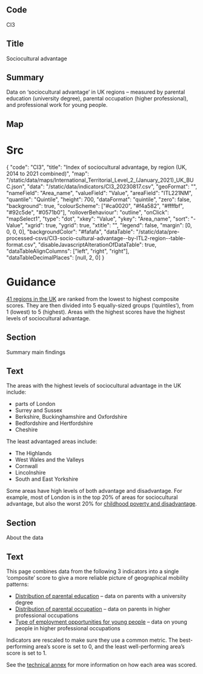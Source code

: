 ## Code
CI3

## Title
Sociocultural advantage

## Summary
Data on ‘sociocultural advantage’ in UK regions – measured by parental education (university degree), parental 
occupation (higher professional), and professional work for young people.
## Map
# Src
{
    "code": "CI3",
    "title": "Index of sociocultural advantage, by region (UK, 2014 to 2021 combined)",
    "map": "/static/data/maps/International_Territorial_Level_2_(January_2021)_UK_BUC.json",
    "data": "/static/data/indicators/CI3_20230817.csv",
    "geoFormat": "",
    "nameField": "Area_name",
    "valueField": "Value",
    "areaField": "ITL221NM",
    "quantile": "Quintile",
    "height": 700,
    "dataFormat": "quintile",
    "zero": false,
    "background": true,
    "colourScheme": ["#ca0020", "#f4a582", "#ffffbf", "#92c5de", "#0571b0"],
    "rolloverBehaviour": "outline",
    "onClick": "mapSelect1",
    "type": "dot",
    "xkey": "Value",
    "ykey": "Area_name",
    "sort": "-Value",
    "xgrid": true,
    "ygrid": true,
    "xtitle": "",
    "legend": false,
    "margin": [0, 0, 0, 0],
    "backgroundColor": "#fafafa",
    "dataTable": "/static/data/pre-processed-csvs/CI3-socio-cultural-advantage--by-ITL2-region--table-format.csv",
    "disableJavascriptAlterationOfDataTable": true,
    "dataTableAlignColumns": ["left", "right", "right"],
    "dataTableDecimalPlaces": [null, 2, 0]
}

# Guidance
[41 regions in the UK](/social_mobility_by_area#the-41-regions) are ranked from the lowest to highest composite scores.
They are then divided into 5 equally-sized groups (‘quintiles’), from 1 (lowest) to 5 (highest).
Areas with the highest scores have the highest levels of sociocultural advantage.

## Section
Summary main findings

## Text
The areas with the highest levels of sociocultural advantage in the UK include:

* parts of London 
* Surrey and Sussex
* Berkshire, Buckinghamshire and Oxfordshire 
* Bedfordshire and Hertfordshire 
* Cheshire

The least advantaged areas include:

* The Highlands
* West Wales and the Valleys
* Cornwall
* Lincolnshire
* South and East Yorkshire

Some areas have high levels of both advantage and disadvantage.
For example, most of London is in the top 20% of areas for sociocultural advantage, but also the worst 20% for
[childhood poverty and disadvantage](/drivers_of_social_mobility/composite_indices/childhood_poverty_and_disadvantage).

## Section
About the data

## Text
This page combines data from the following 3 indicators into a single ‘composite’ score to give a more reliable
picture of geographical mobility patterns:

* [Distribution of parental education](/drivers_of_social_mobility/conditions_of_childhood/distribution_of_parental_education)
  – data on parents with a university degree
* [Distribution of parental occupation](/drivers_of_social_mobility/conditions_of_childhood/distribution_of_parental_occupation)
  – data on parents in higher professional occupations
* [Type of employment opportunities for young people](/drivers_of_social_mobility/work_opportunities_for_young_people/type_of_employment_opportunities_for_young_people)
  – data on young people in higher professional occupations

Indicators are rescaled to make sure they use a common metric.
The best-performing area’s score is set to 0, and the least well-performing area’s score is set to 1.

See the <a href="https://www.gov.uk/government/publications/state-of-the-nation-2023-people-and-places/technical-annex#composite-indices-methodology" target="_blank" class="govuk-link">technical annex</a> for more information on how each area was scored.
